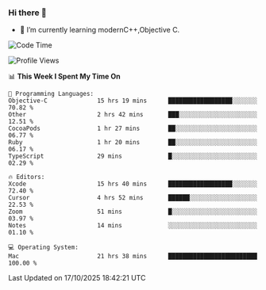 ### Hi there 👋
- 🌱 I’m currently learning modernC++,Objective C.
<!--
**Asukaki7/Asukaki7** is a ✨ _special_ ✨ repository because its `README.md` (this file) appears on your GitHub profile.

Here are some ideas to get you started:

- 🔭 I’m currently working on ...
- 🌱 I’m currently learning ...
- 👯 I’m looking to collaborate on ...
- 🤔 I’m looking for help with ...
- 💬 Ask me about ...
- 📫 How to reach me: ...
- 😄 Pronouns: ...
- ⚡ Fun fact: ...
-->
<!--START_SECTION:waka-->
![Code Time](http://img.shields.io/badge/Code%20Time-835%20hrs%2038%20mins-blue)

![Profile Views](http://img.shields.io/badge/Profile%20Views-0-blue)

📊 **This Week I Spent My Time On** 

```text
💬 Programming Languages: 
Objective-C              15 hrs 19 mins      ██████████████████░░░░░░░   70.82 % 
Other                    2 hrs 42 mins       ███░░░░░░░░░░░░░░░░░░░░░░   12.51 % 
CocoaPods                1 hr 27 mins        ██░░░░░░░░░░░░░░░░░░░░░░░   06.77 % 
Ruby                     1 hr 20 mins        ██░░░░░░░░░░░░░░░░░░░░░░░   06.17 % 
TypeScript               29 mins             █░░░░░░░░░░░░░░░░░░░░░░░░   02.29 % 

🔥 Editors: 
Xcode                    15 hrs 40 mins      ██████████████████░░░░░░░   72.40 % 
Cursor                   4 hrs 52 mins       ██████░░░░░░░░░░░░░░░░░░░   22.53 % 
Zoom                     51 mins             █░░░░░░░░░░░░░░░░░░░░░░░░   03.97 % 
Notes                    14 mins             ░░░░░░░░░░░░░░░░░░░░░░░░░   01.10 % 

💻 Operating System: 
Mac                      21 hrs 38 mins      █████████████████████████   100.00 % 
```


 Last Updated on 17/10/2025 18:42:21 UTC
<!--END_SECTION:waka-->
